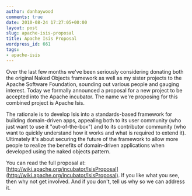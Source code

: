 ```yaml
---
author: danhaywood
comments: true
date: 2010-08-24 17:27:05+00:00
layout: post
slug: apache-isis-proposal
title: Apache Isis Proposal
wordpress_id: 661
tags:
- apache-isis
---
```


Over the last few months we've been seriously considering donating both the original Naked Objects framework as well as my sister projects to the Apache Software Foundation, sounding out various people and gauging interest.  Today we formally announced a proposal for a new project to be accepted into the Apache incubator.  The name we're proposing for this combined project is Apache Isis.

The rationale is to develop Isis into a standards-based framework for building domain-driven apps, appealing both to its user community (who just want to use it "out-of-the-box") and to its contributor community (who want to quickly understand how it works and what is required to extend it).  Ultimately it's about securing the future of the framework to allow more people to realize the benefits of domain-driven applications when developed using the naked objects pattern.

You can read the full proposal at: [http://wiki.apache.org/incubator/IsisProposal](http://wiki.apache.org/incubator/IsisProposal).  If you like what you see, then why not get involved.  And if you don't, tell us why so we can address it.
